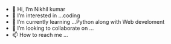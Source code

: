 - 👋 Hi, I’m Nikhil kumar
- 👀 I’m interested in ...coding
- 🌱 I’m currently learning ...Python along with Web develoment 
- 💞️ I’m looking to collaborate on ...
- 📫 How to reach me ...

<!---
kumarnikhil2808/kumarnikhil2808 is a ✨ special ✨ repository because its `README.md` (this file) appears on your GitHub profile.
You can click the Preview link to take a look at your changes.
--->
